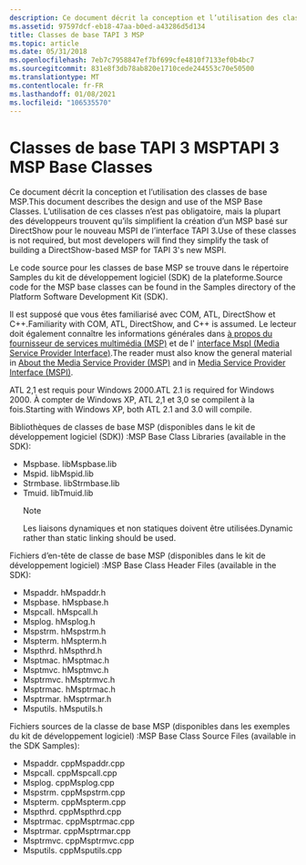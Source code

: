 ```yaml
---
description: Ce document décrit la conception et l’utilisation des classes de base MSP. L’utilisation de ces classes n’est pas obligatoire, mais la plupart des développeurs trouveront qu’ils simplifieront la tâche de création d’un MSP basé sur DirectShow pour TAPI 3S New MSPI.
ms.assetid: 97597dcf-eb18-47aa-b0ed-a43286d5d134
title: Classes de base TAPI 3 MSP
ms.topic: article
ms.date: 05/31/2018
ms.openlocfilehash: 7eb7c7958847ef7bf699cfe4810f7133ef0b4bc7
ms.sourcegitcommit: 831e8f3db78ab820e1710cede244553c70e50500
ms.translationtype: MT
ms.contentlocale: fr-FR
ms.lasthandoff: 01/08/2021
ms.locfileid: "106535570"
---
```

# <a name="tapi-3-msp-base-classes"></a><span data-ttu-id="6f18c-104">Classes de base TAPI 3 MSP</span><span class="sxs-lookup"><span data-stu-id="6f18c-104">TAPI 3 MSP Base Classes</span></span>

<span data-ttu-id="6f18c-105">Ce document décrit la conception et l’utilisation des classes de base MSP.</span><span class="sxs-lookup"><span data-stu-id="6f18c-105">This document describes the design and use of the MSP Base Classes.</span></span> <span data-ttu-id="6f18c-106">L’utilisation de ces classes n’est pas obligatoire, mais la plupart des développeurs trouvent qu’ils simplifient la création d’un MSP basé sur DirectShow pour le nouveau MSPI de l’interface TAPI 3.</span><span class="sxs-lookup"><span data-stu-id="6f18c-106">Use of these classes is not required, but most developers will find they simplify the task of building a DirectShow-based MSP for TAPI 3's new MSPI.</span></span>

<span data-ttu-id="6f18c-107">Le code source pour les classes de base MSP se trouve dans le répertoire Samples du kit de développement logiciel (SDK) de la plateforme.</span><span class="sxs-lookup"><span data-stu-id="6f18c-107">Source code for the MSP base classes can be found in the Samples directory of the Platform Software Development Kit (SDK).</span></span>

<span data-ttu-id="6f18c-108">Il est supposé que vous êtes familiarisé avec COM, ATL, DirectShow et C++.</span><span class="sxs-lookup"><span data-stu-id="6f18c-108">Familiarity with COM, ATL, DirectShow, and C++ is assumed.</span></span> <span data-ttu-id="6f18c-109">Le lecteur doit également connaître les informations générales dans [à propos du fournisseur de services multimédia (MSP)](about-the-media-service-provider-msp-.md) et de l' [interface MspI (Media Service Provider Interface)](media-service-provider-interface-mspi-.md).</span><span class="sxs-lookup"><span data-stu-id="6f18c-109">The reader must also know the general material in [About the Media Service Provider (MSP)](about-the-media-service-provider-msp-.md) and in [Media Service Provider Interface (MSPI)](media-service-provider-interface-mspi-.md).</span></span>

<span data-ttu-id="6f18c-110">ATL 2,1 est requis pour Windows 2000.</span><span class="sxs-lookup"><span data-stu-id="6f18c-110">ATL 2.1 is required for Windows 2000.</span></span> <span data-ttu-id="6f18c-111">À compter de Windows XP, ATL 2,1 et 3,0 se compilent à la fois.</span><span class="sxs-lookup"><span data-stu-id="6f18c-111">Starting with Windows XP, both ATL 2.1 and 3.0 will compile.</span></span>

<span data-ttu-id="6f18c-112">Bibliothèques de classes de base MSP (disponibles dans le kit de développement logiciel (SDK)) :</span><span class="sxs-lookup"><span data-stu-id="6f18c-112">MSP Base Class Libraries (available in the SDK):</span></span>

-   <span data-ttu-id="6f18c-113">Mspbase. lib</span><span class="sxs-lookup"><span data-stu-id="6f18c-113">Mspbase.lib</span></span>
-   <span data-ttu-id="6f18c-114">Mspid. lib</span><span class="sxs-lookup"><span data-stu-id="6f18c-114">Mspid.lib</span></span>
-   <span data-ttu-id="6f18c-115">Strmbase. lib</span><span class="sxs-lookup"><span data-stu-id="6f18c-115">Strmbase.lib</span></span>
-   <span data-ttu-id="6f18c-116">Tmuid. lib</span><span class="sxs-lookup"><span data-stu-id="6f18c-116">Tmuid.lib</span></span>
    > [!Note]  
    > <span data-ttu-id="6f18c-117">Les liaisons dynamiques et non statiques doivent être utilisées.</span><span class="sxs-lookup"><span data-stu-id="6f18c-117">Dynamic rather than static linking should be used.</span></span>

     

<span data-ttu-id="6f18c-118">Fichiers d’en-tête de classe de base MSP (disponibles dans le kit de développement logiciel) :</span><span class="sxs-lookup"><span data-stu-id="6f18c-118">MSP Base Class Header Files (available in the SDK):</span></span>

-   <span data-ttu-id="6f18c-119">Mspaddr. h</span><span class="sxs-lookup"><span data-stu-id="6f18c-119">Mspaddr.h</span></span>
-   <span data-ttu-id="6f18c-120">Mspbase. h</span><span class="sxs-lookup"><span data-stu-id="6f18c-120">Mspbase.h</span></span>
-   <span data-ttu-id="6f18c-121">Mspcall. h</span><span class="sxs-lookup"><span data-stu-id="6f18c-121">Mspcall.h</span></span>
-   <span data-ttu-id="6f18c-122">Msplog. h</span><span class="sxs-lookup"><span data-stu-id="6f18c-122">Msplog.h</span></span>
-   <span data-ttu-id="6f18c-123">Mspstrm. h</span><span class="sxs-lookup"><span data-stu-id="6f18c-123">Mspstrm.h</span></span>
-   <span data-ttu-id="6f18c-124">Mspterm. h</span><span class="sxs-lookup"><span data-stu-id="6f18c-124">Mspterm.h</span></span>
-   <span data-ttu-id="6f18c-125">Mspthrd. h</span><span class="sxs-lookup"><span data-stu-id="6f18c-125">Mspthrd.h</span></span>
-   <span data-ttu-id="6f18c-126">Msptmac. h</span><span class="sxs-lookup"><span data-stu-id="6f18c-126">Msptmac.h</span></span>
-   <span data-ttu-id="6f18c-127">Msptmvc. h</span><span class="sxs-lookup"><span data-stu-id="6f18c-127">Msptmvc.h</span></span>
-   <span data-ttu-id="6f18c-128">Msptrmvc. h</span><span class="sxs-lookup"><span data-stu-id="6f18c-128">Msptrmvc.h</span></span>
-   <span data-ttu-id="6f18c-129">Msptrmac. h</span><span class="sxs-lookup"><span data-stu-id="6f18c-129">Msptrmac.h</span></span>
-   <span data-ttu-id="6f18c-130">Msptrmar. h</span><span class="sxs-lookup"><span data-stu-id="6f18c-130">Msptrmar.h</span></span>
-   <span data-ttu-id="6f18c-131">Msputils. h</span><span class="sxs-lookup"><span data-stu-id="6f18c-131">Msputils.h</span></span>

<span data-ttu-id="6f18c-132">Fichiers sources de la classe de base MSP (disponibles dans les exemples du kit de développement logiciel) :</span><span class="sxs-lookup"><span data-stu-id="6f18c-132">MSP Base Class Source Files (available in the SDK Samples):</span></span>

-   <span data-ttu-id="6f18c-133">Mspaddr. cpp</span><span class="sxs-lookup"><span data-stu-id="6f18c-133">Mspaddr.cpp</span></span>
-   <span data-ttu-id="6f18c-134">Mspcall. cpp</span><span class="sxs-lookup"><span data-stu-id="6f18c-134">Mspcall.cpp</span></span>
-   <span data-ttu-id="6f18c-135">Msplog. cpp</span><span class="sxs-lookup"><span data-stu-id="6f18c-135">Msplog.cpp</span></span>
-   <span data-ttu-id="6f18c-136">Mspstrm. cpp</span><span class="sxs-lookup"><span data-stu-id="6f18c-136">Mspstrm.cpp</span></span>
-   <span data-ttu-id="6f18c-137">Mspterm. cpp</span><span class="sxs-lookup"><span data-stu-id="6f18c-137">Mspterm.cpp</span></span>
-   <span data-ttu-id="6f18c-138">Mspthrd. cpp</span><span class="sxs-lookup"><span data-stu-id="6f18c-138">Mspthrd.cpp</span></span>
-   <span data-ttu-id="6f18c-139">Msptrmac. cpp</span><span class="sxs-lookup"><span data-stu-id="6f18c-139">Msptrmac.cpp</span></span>
-   <span data-ttu-id="6f18c-140">Msptrmar. cpp</span><span class="sxs-lookup"><span data-stu-id="6f18c-140">Msptrmar.cpp</span></span>
-   <span data-ttu-id="6f18c-141">Msptrmvc. cpp</span><span class="sxs-lookup"><span data-stu-id="6f18c-141">Msptrmvc.cpp</span></span>
-   <span data-ttu-id="6f18c-142">Msputils. cpp</span><span class="sxs-lookup"><span data-stu-id="6f18c-142">Msputils.cpp</span></span>

 

 



